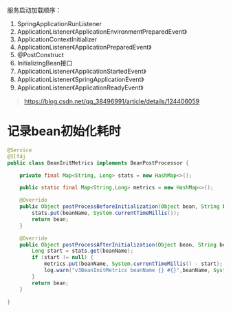 服务启动加载顺序：

1. SpringApplicationRunListener
2. ApplicationListener《ApplicationEnvironmentPreparedEvent》
3. ApplicationContextInitializer
4. ApplicationListener《ApplicationPreparedEvent》
5. @PostConstruct
6. InitializingBean接口
7. ApplicationListener《ApplicationStartedEvent》
8. ApplicationListener《SpringApplicationEvent》
9. ApplicationListener《ApplicationReadyEvent》
> https://blog.csdn.net/qq_38496991/article/details/124406059


# 记录bean初始化耗时
```java
@Service
@Slf4j
public class BeanInitMetrics implements BeanPostProcessor {

    private final Map<String, Long> stats = new HashMap<>();

    public static final Map<String,Long> metrics = new HashMap<>();

    @Override
    public Object postProcessBeforeInitialization(Object bean, String beanName) throws BeansException {
        stats.put(beanName, System.currentTimeMillis());
        return bean;
    }

    @Override
    public Object postProcessAfterInitialization(Object bean, String beanName) throws BeansException {
        Long start = stats.get(beanName);
        if (start != null) {
            metrics.put(beanName, System.currentTimeMillis() - start);
            log.warn("v3BeanInitMetrics beanName {} #{}",beanName, System.currentTimeMillis() - start);
        }
        return bean;
    }

}  
```